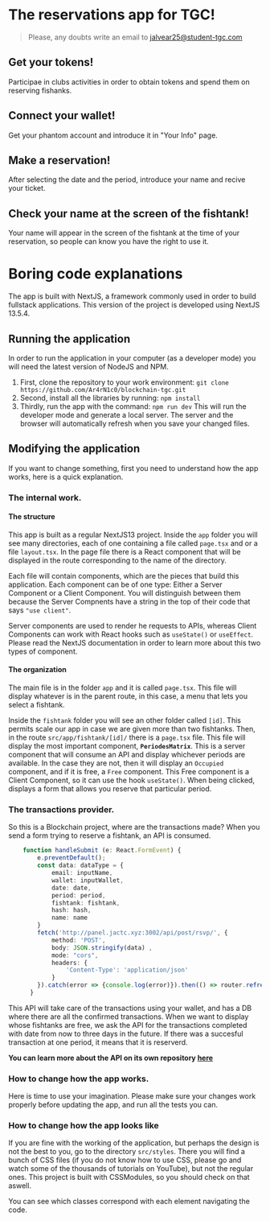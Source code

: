 # The reservations app for TGC!

> Please, any doubts write an email to [jalvear25@student-tgc.com](jalvear25@sudent-tgc.com)

## Get your tokens!

Participae in clubs activities in order to obtain tokens and spend them on reserving fishanks.

## Connect your wallet!

Get your phantom account and introduce it in "Your Info" page.

## Make a reservation!

After selecting the date and the period, introduce your name and recive your ticket.

## Check your name at the screen of the fishtank!

Your name will appear in the screen of the fishtank at the time of your reservation, so people can know you have the right to use it.

# Boring code explanations

The app is built with NextJS, a framework commonly used in order to build fullstack applications. This version of the project is developed using NextJS 13.5.4.

## Running the application

In order to run the application in your computer (as a developer mode) you will need the latest version of NodeJS and NPM.

1. First, clone the repository to your work environment: 
    `git clone https://github.com/Ar4rN1c0/blockchain-tgc.git`
2. Second, install all the libraries by running:
    `npm install`
3. Thirdly, run the app with the command:
    `npm run dev`
    This will run the developer mode and generate a local server. The server and the browser will automatically refresh when you save your changed files.

## Modifying the application

If you want to change something, first you need to understand how the app works, here is a quick explanation.

### The internal work.


#### The structure

This app is built as a regular NextJS13 project. Inside the `app` folder you will see many directories, each of one containing a file called `page.tsx` and or a file `layout.tsx`. In the page file there is a React component that will be displayed in the route corresponding to the name of the directory.

Each file will contain components, which are the pieces that build this application. Each component can be of one type: Either a Server Component or a Client Component. You will distinguish between them because the Server Compnents have a string in the top of their code that says `"use client"`.

Server components are used to render he requests to APIs, whereas Client Components can work with React hooks such as `useState()` or `useEffect`. Please read the NextJS documentation in order to learn more about this two types of component.

#### The organization

The main file is in the folder `app` and it is called `page.tsx`. This file will display whatever is in the parent route, in this case, a menu that lets you select a fishtank.

Inside the `fishtank` folder you will see an other folder called `[id]`. This permits scale our app in case we are given more than two fishtanks. Then, in the route `src/app/fishtank/[id]/` there is a `page.tsx` file. This file will display the most important component, **`PeriodesMatrix`**. This is a server component that will consume an API and display whichever periods are available. In the case they are not, then it will display an `Occupied` component, and if it is free, a `Free` component. This Free component is a Client Component, so it can use the hook `useState()`. When being clicked, displays a form that allows you reserve that particular period.

### The transactions provider.

So this is a Blockchain project, where are the transactions made? When you send a form trying to reserve a fishtank, an API is consumed.
```TypeScript
    function handleSubmit (e: React.FormEvent) {
        e.preventDefault();
        const data: dataType = {
            email: inputName,
            wallet: inputWallet,
            date: date,
            period: period,
            fishtank: fishtank,
            hash: hash,
            name: name
        }
        fetch('http://panel.jactc.xyz:3002/api/post/rsvp/', {
            method: 'POST',
            body: JSON.stringify(data) ,
            mode: "cors",
            headers: {
                'Content-Type': 'application/json'
            }
        }).catch(error => {console.log(error)}).then(() => router.refresh())
      }

```

This API will take care of the transactions using your wallet, and has a DB where there are all the confirmed transactions. When we want to display whose fishtanks are free, we ask the API for the transactions completed with date from now to three days in the future. If there was a succesful transaction at one period, it means that it is reserverd.

**You can learn more about the API on its own repository [here](https://google.com)**

### How to change how the app works. 

Here is time to use your imagination. Please make sure your changes work properly before updating the app, and run all the tests you can.


### How to change how the app looks like

If you are fine with the working of the application, but perhaps the design is not the best to you, go to the directory `src/styles`. There you will find a bunch of CSS files (if you do not know how to use CSS, please go and watch some of the thousands of tutorials on YouTube), but not the regular ones. This project is built with CSSModules, so you should check on that aswell.

You can see which classes correspond with each element navigating the code.